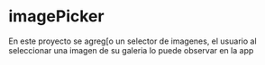 # imagePicker
En este proyecto se agreg[o un selector de imagenes, el usuario al seleccionar una imagen de su galeria lo puede observar en la app
